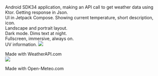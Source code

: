 Android SDK34 application, making an API call to get weather data using Ktor. Getting response in
Json.  
UI in Jetpack Compose. Showing current temperature, short description, icon.  
Landscape and portrait layout.  
Dark mode. Dims text at night.  
Fullscreen, immersive, always on.  
UV information.
![](https://i.imgur.com/RWprrQt.png)

Made with WeatherAPI.com  
![](https://cdn.weatherapi.com/v4/images/weatherapi_logo.png)

Made with Open-Meteo.com


